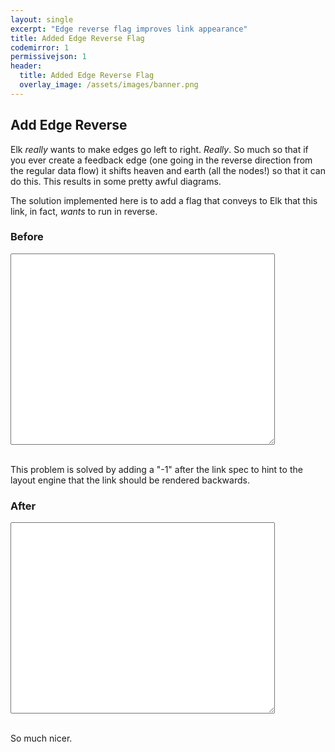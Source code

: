 ```yaml
---
layout: single
excerpt: "Edge reverse flag improves link appearance"
title: Added Edge Reverse Flag
codemirror: 1
permissivejson: 1
header:
  title: Added Edge Reverse Flag
  overlay_image: /assets/images/banner.png
---
```


## Add Edge Reverse

Elk *really* wants to make edges go left to right.  *Really*.  So much so that if you ever create a feedback edge (one going in the reverse direction from the regular data flow) it shifts heaven and earth (all the nodes!) so that it can do this.  This results in some pretty awful diagrams.

The solution implemented here is to add a flag that conveys to Elk that this link, in fact, *wants* to run in reverse.

### Before

<div id="ReversePre" style="display: none;">
{
    label:"Simple",
    color:"#EEE",
    children:[
        { id:"P1", port:1  }
        { id:"C1", highlight:2, inPorts:[ "In",  "Loop" ], outPorts:[ "Out", ] },
        { id:"C2", highlight:3, inPorts:[ "In" ], outPorts:["Out", "Loop" ] }
        { id:"P2", port:1  }
    ],
    edges:[
        ["P1","C1.In"],
        ["C1.Out","C2.In"],
        ["C2.Out","P2"]
        ["C2.Loop","C1.Loop"]
    ]
}
</div>

<div>
    <textarea rows="20" cols="50" id="ReversePreCode" name="ReversePreCode">
    </textarea>
</div>
<br>
<div id="ReversePreDiagram"></div>

This problem is solved by adding a "-1" after the link spec to hint to the layout engine that the link should be rendered backwards.

### After

<div id="Reverse" style="display: none;">
{
    label:"Simple",
    color:"#EEE",
    children:[
        { id:"P1", port:1  }
        { id:"C1", highlight:2, inPorts:[ "In",  "Loop" ], outPorts:[ "Out", ] },
        { id:"C2", highlight:3, inPorts:[ "In" ], outPorts:["Out", "Loop" ] }
        { id:"P2", port:1  }
    ],
    edges:[
        ["P1","C1.In"],
        ["C1.Out","C2.In"],
        ["C2.Out","P2"]
        ["C2.Loop","C1.Loop", -1]
    ]
}
</div>

<div>
    <textarea rows="20" cols="50" id="ReverseCode" name="ReverseCode">
    </textarea>
</div>
<br>
<div id="ReverseDiagram"></div>

So much nicer.

<script type="text/javascript">

    var drawHDElkNewSnippet = function( newCodeId ) {
        var cm = CodeMirror.fromTextArea(document.getElementById(newCodeId + "Code"), {
            mode: "javascript",
            theme: "default",
            lineNumbers: true,
            readOnly: true
        });
        var snippetElement = document.getElementById( newCodeId );
        var snippetText = snippetElement.innerHTML;
        cm.setValue( snippetText );
        drawHDElk( cm, newCodeId + "Diagram" );
    }

    var drawHDElk = function( cm, diagramId ) {
        var cmText = cm.getValue();
        if ( cmText ) {
            var graph = PermissiveJSON.parse( cmText );

            hdelk.layout( graph, diagramId );
        }
    }

    drawHDElkNewSnippet( "ReversePre" );
    drawHDElkNewSnippet( "Reverse" );
</script>

